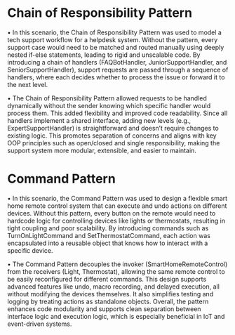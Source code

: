 # Chain of Responsibility Pattern

• In this scenario, the Chain of Responsibility Pattern was used to model a tech support workflow for a helpdesk system. Without the pattern, every support case would need to be matched and routed manually using deeply nested if-else statements, leading to rigid and unscalable code. By introducing a chain of handlers (FAQBotHandler, JuniorSupportHandler, and SeniorSupportHandler), support requests are passed through a sequence of handlers, where each decides whether to process the issue or forward it to the next level.

• The Chain of Responsibility Pattern allowed requests to be handled dynamically without the sender knowing which specific handler would process them. This added flexibility and improved code readability. Since all handlers implement a shared interface, adding new levels (e.g., ExpertSupportHandler) is straightforward and doesn’t require changes to existing logic. This promotes separation of concerns and aligns with key OOP principles such as open/closed and single responsibility, making the support system more modular, extensible, and easier to maintain.

# Command Pattern

• In this scenario, the Command Pattern was used to design a flexible smart home remote control system that can execute and undo actions on different devices. Without this pattern, every button on the remote would need to hardcode logic for controlling devices like lights or thermostats, resulting in tight coupling and poor scalability. By introducing commands such as TurnOnLightCommand and SetThermostatCommand, each action was encapsulated into a reusable object that knows how to interact with a specific device.

• The Command Pattern decouples the invoker (SmartHomeRemoteControl) from the receivers (Light, Thermostat), allowing the same remote control to be easily reconfigured for different commands. This design supports advanced features like undo, macro recording, and delayed execution, all without modifying the devices themselves. It also simplifies testing and logging by treating actions as standalone objects. Overall, the pattern enhances code modularity and supports clean separation between interface logic and execution logic, which is especially beneficial in IoT and event-driven systems.
